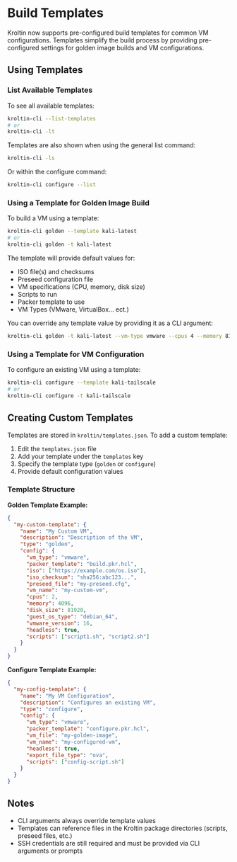 # Build Templates

Kroltin now supports pre-configured build templates for common VM configurations. Templates simplify the build process by providing pre-configured settings for golden image builds and VM configurations.

## Using Templates

### List Available Templates

To see all available templates:

```bash
kroltin-cli --list-templates
# or
kroltin-cli -lt
```

Templates are also shown when using the general list command:

```bash
kroltin-cli -ls
```

Or within the configure command:

```bash
kroltin-cli configure --list
```

### Using a Template for Golden Image Build

To build a VM using a template:

```bash
kroltin-cli golden --template kali-latest
# or
kroltin-cli golden -t kali-latest
```

The template will provide default values for:
- ISO file(s) and checksums
- Preseed configuration file
- VM specifications (CPU, memory, disk size)
- Scripts to run
- Packer template to use
- VM Types (VMware, VirtualBox... ect.)

You can override any template value by providing it as a CLI argument:

```bash
kroltin-cli golden -t kali-latest --vm-type vmware --cpus 4 --memory 8192
```

### Using a Template for VM Configuration

To configure an existing VM using a template:

```bash
kroltin-cli configure --template kali-tailscale
# or
kroltin-cli configure -t kali-tailscale
```

## Creating Custom Templates

Templates are stored in `kroltin/templates.json`. To add a custom template:

1. Edit the `templates.json` file
2. Add your template under the `templates` key
3. Specify the template type (`golden` or `configure`)
4. Provide default configuration values

### Template Structure

**Golden Template Example:**
```json
{
  "my-custom-template": {
    "name": "My Custom VM",
    "description": "Description of the VM",
    "type": "golden",
    "config": {
      "vm_type": "vmware",
      "packer_template": "build.pkr.hcl",
      "iso": ["https://example.com/os.iso"],
      "iso_checksum": "sha256:abc123...",
      "preseed_file": "my-preseed.cfg",
      "vm_name": "my-custom-vm",
      "cpus": 2,
      "memory": 4096,
      "disk_size": 81920,
      "guest_os_type": "debian_64",
      "vmware_version": 16,
      "headless": true,
      "scripts": ["script1.sh", "script2.sh"]
    }
  }
}
```

**Configure Template Example:**
```json
{
  "my-config-template": {
    "name": "My VM Configuration",
    "description": "Configures an existing VM",
    "type": "configure",
    "config": {
      "vm_type": "vmware",
      "packer_template": "configure.pkr.hcl",
      "vm_file": "my-golden-image",
      "vm_name": "my-configured-vm",
      "headless": true,
      "export_file_type": "ova",
      "scripts": ["config-script.sh"]
    }
  }
}
```

## Notes

- CLI arguments always override template values
- Templates can reference files in the Kroltin package directories (scripts, preseed files, etc.)
- SSH credentials are still required and must be provided via CLI arguments or prompts
